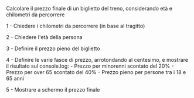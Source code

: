 Calcolare il prezzo finale di un biglietto del treno, considerando età e chilometri da percorrere

1 - Chiedere i chilometri da percorrere (in base al tragitto)

2 - Chiedere l'età della persona

3 - Definire il prezzo pieno del biglietto

4 - Definire le varie fasce di prezzo, arrotondando al centesimo, e mostrare il risultato sul console.log:
     - Prezzo per minorenni scontato del 20%
     - Prezzo per over 65 scontato del 40%
     - Prezzo pieno per persone tra i 18 e 65 anni

5 - Mostrare a schermo il prezzo finale